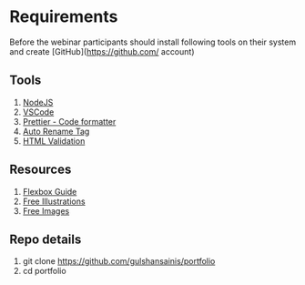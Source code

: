 # Requirements

Before the webinar participants should install following tools on their system and create [GitHub](https://github.com/ account)

## Tools

1. [NodeJS](https://nodejs.org/en/)
2. [VSCode](https://code.visualstudio.com/)
3. [Prettier - Code formatter](https://marketplace.visualstudio.com/items?itemName=esbenp.prettier-vscode)
4. [Auto Rename Tag](https://marketplace.visualstudio.com/items?itemName=formulahendry.auto-rename-tag)
5. [HTML Validation](https://validator.w3.org/nu/#textarea)

## Resources

1. [Flexbox Guide](https://css-tricks.com/snippets/css/a-guide-to-flexbox/)
2. [Free Illustrations](https://undraw.co/search)
3. [Free Images](https://unsplash.com/)

## Repo details

1. git clone https://github.com/gulshansainis/portfolio
2. cd portfolio
